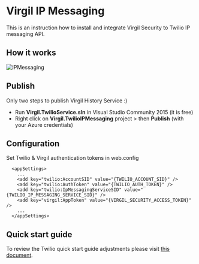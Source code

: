 # Virgil IP Messaging

This is an instruction how to install and integrate Virgil Security to Twilio IP messaging API.

## How it works
![IPMessaging](https://github.com/VirgilSecurity/virgil/blob/master/images/IPMessaging.jpg)

## Publish

Only two steps to publish Virgil History Service :)

- Run **Virgil.TwilioService.sln** in Visual Studio Community 2015 (it is free)
- Right click on **Virgil.TwilioIPMessaging** project > then **Publish** (with your Azure credentials)

## Configuration

Set Twilio & Virgil authentication tokens in web.config

```
  <appSettings>
    ...
    <add key="twilio:AccountSID" value="{TWILIO_ACCOUNT_SID}" />
    <add key="twilio:AuthToken" value="{TWILIO_AUTH_TOKEN}" />
    <add key="twilio:IpMessagingServiceSID" value="{TWILIO_IP_MESSAGING_SERVICE_SID}" />
    <add key="virgil:AppToken" value="{VIRGIL_SECURITY_ACCESS_TOKEN}" />
    ...
  </appSettings>
```

## Quick start guide
To review the Twilio quick start guide adjustments please visit [this document](./Quick%20start%20guide.md).
